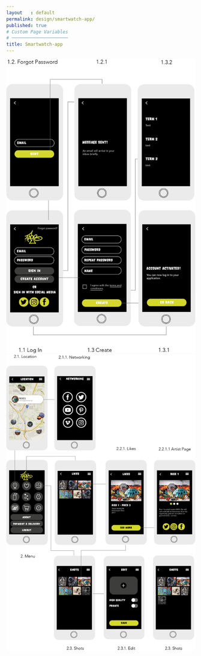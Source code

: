 ```yaml
---
layout   : default
permalink: design/smartwatch-app/
published: true
# Custom Page Variables
# ─────────────────────
title: Smartwatch-app
---
```

<img src="../../assets/Images/SM_screen.png">
<img src="../../assets/Images/SM_screen2.png">